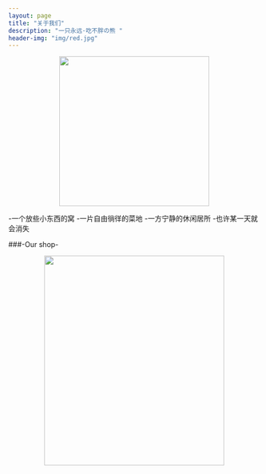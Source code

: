 ```yaml
---
layout: page
title: "关于我们"
description: "一只永远·吃不胖の熊 "
header-img: "img/red.jpg"
---
```



<center>
    <p><img src="http://ww1.sinaimg.cn/large/624353fdjw1f12f54ky6jj20m80m8q3o.jpg" height="300" width="300" align="center"></p>
</center>




-一个放些小东西的窝
-一片自由徜徉的菜地 
-一方宁静的休闲居所
-也许某一天就会消失






###-Our shop-


<center>
    <p><img src="http://ww2.sinaimg.cn/large/624353fdjw1f12f686vzpj209h0bo3za.jpg" height="420" width="360" align="center"></p>
</center>






